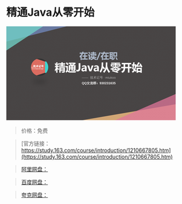 # 精通Java从零开始

![img](../../../assets/study163/free/c013bf650c3040cebc3788d48300e002.png)

> 价格：免费

> [官方链接：https://study.163.com/course/introduction/1210667805.htm](https://study.163.com/course/introduction/1210667805.htm)

> [阿里网盘：]()

> [百度网盘：]()

> [夸克网盘：]()

